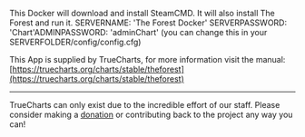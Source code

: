 This Docker will download and install SteamCMD. It will also install   The Forest and run it. SERVERNAME: 'The Forest Docker' SERVERPASSWORD: 'Chart'ADMINPASSWORD: 'adminChart' (you can change this in your SERVERFOLDER/config/config.cfg)

This App is supplied by TrueCharts, for more information visit the manual: [https://truecharts.org/charts/stable/theforest](https://truecharts.org/charts/stable/theforest)

---

TrueCharts can only exist due to the incredible effort of our staff.
Please consider making a [donation](https://truecharts.org/sponsor) or contributing back to the project any way you can!
